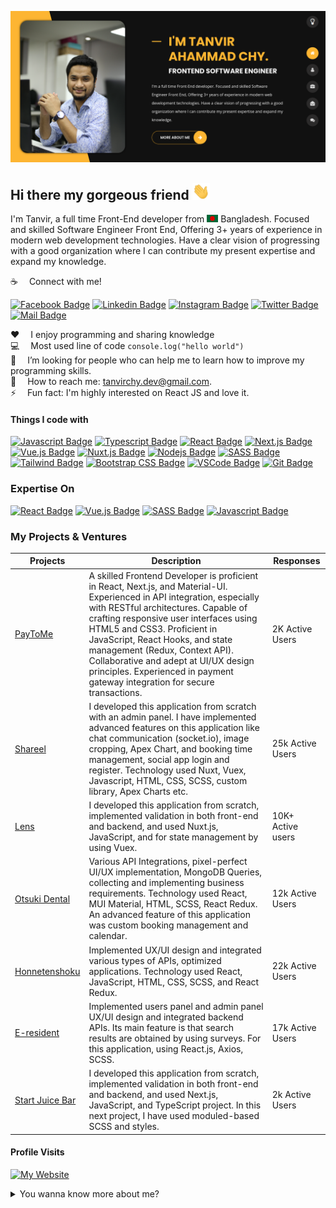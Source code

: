 ![Github Banner](assets/github-banner.jpg)

## Hi there my gorgeous friend <img src="assets/hello.gif" width="28px" alt="hi">

I'm Tanvir, a full time Front-End developer from <img src="assets/bangladesh.png" width="18"/> Bangladesh. Focused and skilled Software Engineer Front End, Offering 3+ years of experience in modern web development technologies. Have a clear vision of progressing with a good organization where I can contribute my present expertise and expand my knowledge.

:coffee: &emsp;Connect with me!

[![Facebook Badge](https://img.shields.io/badge/Facebook-1877F2?style=for-the-badge&logo=facebook&logoColor=white)](https://www.facebook.com/tanvir.ahammad.chy) [![Linkedin Badge](https://img.shields.io/badge/LinkedIn-0077B5?style=for-the-badge&logo=linkedin&logoColor=white)](https://www.linkedin.com/in/tanvir510/) [![Instagram Badge](https://img.shields.io/badge/Instagram-E4405F?style=for-the-badge&logo=instagram&logoColor=white)](https://instagram.com/tanvir.ahammad.chy) [![Twitter Badge](https://img.shields.io/badge/Twitter-1DA1F2?style=for-the-badge&logo=twitter&logoColor=white)](https://twitter.com/tanvirchydev) [![Mail Badge](https://img.shields.io/badge/Gmail-D14836?style=for-the-badge&logo=gmail&logoColor=white)](mailto:tanvirchy.dev@gmail.com)

:hearts: &emsp;I enjoy programming and sharing knowledge <br/>
:computer: &emsp;Most used line of code `console.log("hello world")` <br/>
🤔 &emsp;I’m looking for people who can help me to learn how to improve my programming skills. <br/>
:e-mail: &emsp;How to reach me: tanvirchy.dev@gmail.com.<br/>
⚡ &emsp;Fun fact: I'm highly interested on React JS and love it.

#### Things I code with

[![Javascript Badge](https://img.shields.io/badge/-Javascript-F0DB4F?style=for-the-badge&labelColor=black&logo=javascript&logoColor=F0DB4F)](#) [![Typescript Badge](https://img.shields.io/badge/-Typescript-007acc?style=for-the-badge&labelColor=black&logo=typescript&logoColor=007acc)](#) [![React Badge](https://img.shields.io/badge/-React-61DBFB?style=for-the-badge&labelColor=black&logo=react&logoColor=61DBFB)](#) [![Next.js Badge](https://img.shields.io/badge/next.js-000000?style=for-the-badge&logo=nextdotjs&logoColor=white)](#) [![Vue.js Badge](https://img.shields.io/badge/-Vue.js-4FC08D?style=for-the-badge&labelColor=black&logo=vue.js&logoColor=4FC08D)](#) [![Nuxt.js Badge](https://img.shields.io/badge/-Nuxt.js-00C58E?style=for-the-badge&labelColor=black&logo=nuxt.js&logoColor=00C58E)](#) [![Nodejs Badge](https://img.shields.io/badge/-Nodejs-3C873A?style=for-the-badge&labelColor=black&logo=node.js&logoColor=3C873A)](#) [![SASS Badge](https://img.shields.io/badge/Sass-CC6699?style=for-the-badge&logo=sass&logoColor=white)](#) [![Tailwind Badge](https://img.shields.io/badge/Tailwind%20CSS-092749?style=for-the-badge&logo=tailwindcss&logoColor=06B6D4&labelColor=000000)](#) [![Bootstrap CSS Badge](https://img.shields.io/badge/Bootstrap%20CSS-7952B3?style=for-the-badge&logo=bootstrap&logoColor=white)](#) [![VSCode Badge](https://img.shields.io/badge/Visual_Studio-5C2D91?style=for-the-badge&logo=visual%20studio&logoColor=white)](#) [![Git Badge](https://img.shields.io/badge/Git-F05032?style=for-the-badge&logo=git&logoColor=white)](#)

### Expertise On

[![React Badge](https://img.shields.io/badge/-React-61DBFB?style=for-the-badge&labelColor=black&logo=react&logoColor=61DBFB)](#) [![Vue.js Badge](https://img.shields.io/badge/-Vue.js-4FC08D?style=for-the-badge&labelColor=black&logo=vue.js&logoColor=4FC08D)](#) [![SASS Badge](https://img.shields.io/badge/Sass-CC6699?style=for-the-badge&logo=sass&logoColor=white)](#) [![Javascript Badge](https://img.shields.io/badge/-Javascript-F0DB4F?style=for-the-badge&labelColor=black&logo=javascript&logoColor=F0DB4F)](#)

### My Projects & Ventures

<table>
  <thead>
    <tr>
      <th align="center"><b>Projects</b></th>
      <th align="center"><b>Description</b></th>
      <th align="center"><b>Responses</b></th>
    </tr>
  </thead>
  <tbody>
    <tr>
      <td><a href="https://paytome.co/"> PayToMe </a></td>
      <td>A skilled Frontend Developer is proficient in React, Next.js, and Material-UI. Experienced in API integration, especially with RESTful architectures. Capable of crafting responsive user interfaces using HTML5 and CSS3. Proficient in JavaScript, React Hooks, and state management (Redux, Context API). Collaborative and adept at UI/UX design principles. Experienced in payment gateway integration for secure transactions.</td>
      <td>2K Active Users</td>
    </tr>
    <tr>
      <td><a href="https://upd.life/"> Shareel </a></td>
      <td>I developed this application from scratch with an admin panel. I have implemented advanced features on this application like chat communication (socket.io), image cropping, Apex Chart, and booking time management, social app login and register. Technology used Nuxt, Vuex, Javascript, HTML, CSS, SCSS, custom library, Apex Charts etc.</td>
      <td>25k Active Users</td>
    </tr>
    <tr>
      <td><a href="https://www.lens.co.jp/" target="_blank">Lens</a></td>
      <td>I developed this application from scratch, implemented validation in both front-end and backend, and used Nuxt.js, JavaScript, and for state management by using Vuex.</td>
      <td>10K+ Active users</td>
    </tr>
    <tr>
      <td><a href="https://otsuki-dev.an.r.appspot.com/" target="_blank">Otsuki Dental</a></td>
      <td>Various API Integrations, pixel-perfect UI/UX implementation, MongoDB Queries, collecting and implementing business requirements. Technology used React, MUI Material, HTML, SCSS, React Redux. An advanced feature of this application was custom booking management and calendar.</td>
      <td>12k Active Users</td>
    </tr>
    <tr>
      <td><a href="https://honnetenshoku.com/" target="_blank">Honnetenshoku</a></td>
      <td>Implemented UX/UI design and integrated various types of APIs, optimized applications. Technology used React, JavaScript, HTML, CSS, SCSS, and React Redux.</td>
      <td>22k Active Users</td>
    </tr>
    <tr>
      <td><a href="https://e-resident.jp/" target="_blank">E-resident</a></td>
      <td>Implemented users panel and admin panel UX/UI design and integrated backend APIs. Its main feature is that search results are obtained by using surveys. For this application, using React.js, Axios, SCSS.</td>
      <td>17k Active Users</td>
    </tr>
    <tr>
      <td><a href="https://www.thejuiceconsultant.com/" target="_blank">Start Juice Bar</a></td>
      <td>I developed this application from scratch, implemented validation in both front-end and backend, and used Next.js, JavaScript, and TypeScript project. In this next project, I have used moduled-based SCSS and styles.</td>
      <td>2k Active Users</td>
    </tr>
  </tbody>
</table>

#### Profile Visits

[![My Website](https://img.shields.io/badge/Visit-My%20Website-00C58E?style=for-the-badge&logo=web&logoColor=white)](https://tanvirchy.vercel.app/)

<details>
<summary>
  You wanna know more about me?
</summary>

<br >

Focused and skilled Software Engineer Front End, Offering 3+ years of experience in modern web development technologies. Have a clear vision of progressing with a good organization where I can contribute my present expertise and expand my knowledge.

#### Do you have experience with any kind of JS framework ?

Yes, I have experience with React and Next.js for two years and Vue.js for 1.5 years.

</details>
